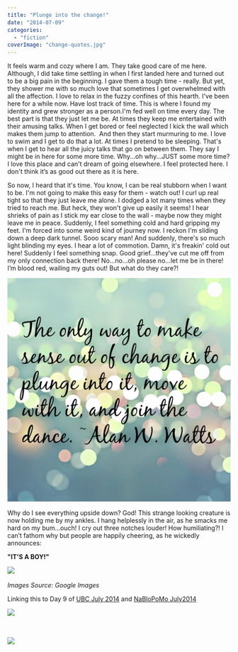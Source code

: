 ```yaml
---
title: "Plunge into the change!"
date: "2014-07-09"
categories: 
  - "fiction"
coverImage: "change-quotes.jpg"
---
```


It feels warm and cozy where I am. They take good care of me here. Although, I did take time settling in when I first landed here and turned out to be a big pain in the beginning. I gave them a tough time - really. But yet, they shower me with so much love that sometimes I get overwhelmed with all the affection. I love to relax in the fuzzy confines of this hearth. I've been here for a while now. Have lost track of time. This is where I found my identity and grew stronger as a person.I'm fed well on time every day. The best part is that they just let me be. At times they keep me entertained with their amusing talks. When I get bored or feel neglected I kick the wall which makes them jump to attention.  And then they start murmuring to me. I love to swim and I get to do that a lot. At times I pretend to be sleeping. That's when I get to hear all the juicy talks that go on between them. They say I might be in here for some more time. Why...oh why...JUST some more time? I love this place and can't dream of going elsewhere. I feel protected here. I don't think it’s as good out there as it is here.

So now, I heard that it's time. You know, I can be real stubborn when I want to be. I'm not going to make this easy for them - watch out! I curl up real tight so that they just leave me alone. I dodged a lot many times when they tried to reach me. But heck, they won't give up easily it seems! I hear shrieks of pain as I stick my ear close to the wall - maybe now they might leave me in peace. Suddenly, I feel something cold and hard gripping my feet. I'm forced into some weird kind of journey now. I reckon I'm sliding down a deep dark tunnel. Sooo scary man! And suddenly, there's so much light blinding my eyes. I hear a lot of commotion. Damn, it's freakin' cold out here! Suddenly I feel something snap. Good grief...they've cut me off from my only connection back there! No...no...oh please no...let me be in there! I’m blood red, wailing my guts out! But what do they care?!

[![](images/change-quotes-1024x1024.jpg)](http://ifsbutsandsetcs.com/wp-content/uploads/2014/07/change-quotes-1024x1024.jpg)

Why do I see everything upside down? God! This strange looking creature is now holding me by my ankles. I hang helplessly in the air, as he smacks me hard on my bum...ouch! I cry out three notches louder! How humiliating?! I can’t fathom why but people are happily cheering, as he wickedly announces:

**"IT'S A BOY!"**

[![](images/bebe-guiño.gif)](http://ifsbutsandsetcs.com/wp-content/uploads/2014/07/bebe-guiño.gif)

_Images Source: Google Images_

Linking this to Day 9 of [UBC July 2014](http://ultimateblogchallenge.com/) and [NaBloPoMo July2014](http://www.blogher.com/nablopomo-july-2014-blogroll)

[![](images/UBC-banner222.png)](http://ifsbutsandsetcs.com/wp-content/uploads/2014/07/UBC-banner222.png)

 

[![](images/NaBloPoMo_0714_465x287_DECADE_022.jpg)](http://ifsbutsandsetcs.com/wp-content/uploads/2014/07/NaBloPoMo_0714_465x287_DECADE_022.jpg)
